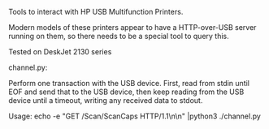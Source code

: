 Tools to interact with HP USB Multifunction Printers.

Modern models of these printers appear to have a HTTP-over-USB server running
on them, so there needs to be a special tool to query this.

Tested on
    DeskJet 2130 series

channel.py:

Perform one transaction with the USB device.  First, read from stdin until EOF
and send that to the USB device, then keep reading from the USB device until
a timeout, writing any received data to stdout.

Usage:
    echo -e "GET /Scan/ScanCaps HTTP/1.1\n\n" |python3 ./channel.py
